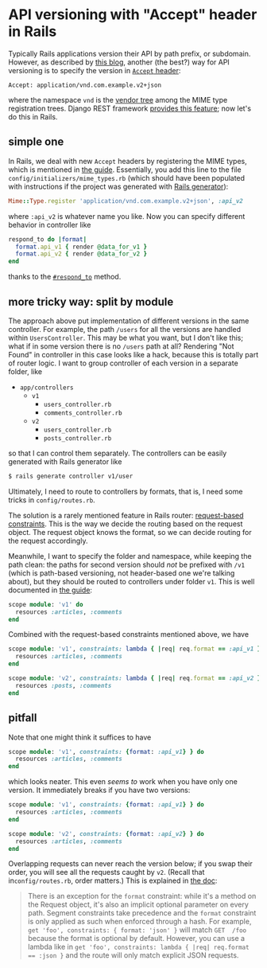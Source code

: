 # API versioning with "Accept" header in Rails

Typically Rails applications version their API by path prefix, or subdomain.
However, as described by [this blog][blog], another (the best?) way for API
versioning is to specify the version in [`Accept` header][accept]:

```text
Accept: application/vnd.com.example.v2+json
```

where the namespace `vnd` is the [vendor tree][] among the MIME type
registration trees. Django REST framework [provides this feature][django]; now
let's do this in Rails.

[blog]: https://www.troyhunt.com/your-api-versioning-is-wrong-which-is/
[accept]: https://tools.ietf.org/html/rfc7231#section-5.3.2
[vendor tree]: https://tools.ietf.org/html/rfc6838#section-3.2
[django]: http://www.django-rest-framework.org/api-guide/versioning/#using-accept-headers-with-vendor-media-types

## simple one

In Rails, we deal with new `Accept` headers by registering the MIME types, which
is mentioned in [the guide][]. Essentially, you add this line to the file
`config/initializers/mime_types.rb` (which should have been populated with
instructions if the project was generated with [Rails generator][]):

```ruby
Mime::Type.register 'application/vnd.com.example.v2+json', :api_v2
```

where `:api_v2` is whatever name you like. Now you can specify different
behavior in controller like

```ruby
respond_to do |format|
  format.api_v1 { render @data_for_v1 }
  format.api_v2 { render @data_for_v2 }
end
```

thanks to the [`#respond_to`][respond_to] method.

[the guide]: http://guides.rubyonrails.org/v5.1.1/action_controller_overview.html#restful-downloads
[Rails generator]: http://guides.rubyonrails.org/v5.1.1/generators.html
[respond_to]: http://api.rubyonrails.org/v5.1.1/classes/ActionController/MimeResponds.html#method-i-respond_to

## more tricky way: split by module

The approach above put implementation of different versions in the same
controller. For example, the path `/users` for all the versions are handled
within `UsersController`. This may be what you want, but I don't like this; what
if in some version there is no `/users` path at all? Rendering "Not Found" in
controller in this case looks like a hack, because this is totally part of
router logic. I want to group controller of each version in a separate folder,
like

  * `app/controllers`
      * `v1`
          * `users_controller.rb`
          * `comments_controller.rb`
      * `v2`
          * `users_controller.rb`
          * `posts_controller.rb`

so that I can control them separately. The controllers can be easily generated
with Rails generator like

```sh
$ rails generate controller v1/user
```

Ultimately, I need to route to controllers by formats, that is, I need some
tricks in `config/routes.rb`.

The solution is a rarely mentioned feature in Rails router:
[request-based constraints][constraint]. This is the way we decide the routing
based on the request object. The request object knows the format, so we can
decide routing for the request accordingly.

[constraint]: http://guides.rubyonrails.org/v5.1.1/routing.html#request-based-constraints

Meanwhile, I want to specify the folder and namespace, while keeping the path
clean: the paths for second version should *not* be prefixed with `/v1` (which
is path-based versioning, not header-based one we're talking about), but they
should be routed to controllers under folder `v1`. This is well documented in
[the guide][scope guide]:

```ruby
scope module: 'v1' do
  resources :articles, :comments
end
```

[scope guide]: http://guides.rubyonrails.org/v5.1.1/routing.html#controller-namespaces-and-routing

Combined with the request-based constraints mentioned above, we have

```ruby
scope module: 'v1', constraints: lambda { |req| req.format == :api_v1 } do
  resources :articles, :comments
end

scope module: 'v2', constraints: lambda { |req| req.format == :api_v2 } do
  resources :posts, :comments
end
```

## pitfall

Note that one might think it suffices to have

```ruby
scope module: 'v1', constraints: {format: :api_v1} } do
  resources :articles, :comments
end
```

which looks neater. This even *seems to* work when you have only one version. It
immediately breaks if you have two versions:

```ruby
scope module: 'v1', constraints: {format: :api_v1} } do
  resources :articles, :comments
end

scope module: 'v2', constraints: {format: :api_v2} } do
  resources :articles, :comments
end
```

Overlapping requests can never reach the version below; if you swap their order,
you will see all the requests caught by `v2`. (Recall that in`config/routes.rb`,
order matters.) This is explained in [the doc][constraint]:

> There is an exception for the `format` constraint: while it's a method on the
> Request object, it's also an implicit optional parameter on every path.
> Segment constraints take precedence and the `format` constraint is only
> applied as such when enforced through a hash. For example, `get 'foo',
> constraints: { format: 'json' }` will match `GET  /foo` because the format is
> optional by default. However, you can use a lambda like in `get 'foo',
> constraints: lambda { |req| req.format == :json }` and the route will only
> match explicit JSON requests.
